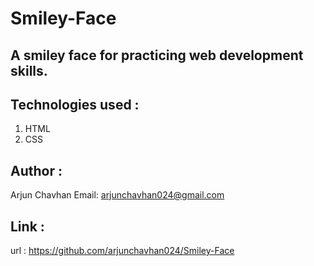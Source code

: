 # Smiley-Face

## A smiley face for practicing web development skills.

## Technologies used :
   1. HTML
   2. CSS

## Author :
   Arjun Chavhan
   Email: arjunchavhan024@gmail.com

## Link :
   url : https://github.com/arjunchavhan024/Smiley-Face

